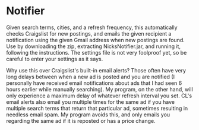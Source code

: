 # Notifier
Given search terms, cities, and a refresh frequency, this automatically checks Craigslist for new postings, and emails the given recipient a notification using the given Gmail address when new postings are found.
Use by downloading the zip, extracting NicksNotifier.jar, and running it, following the instructions. The settings file is not very foolproof yet, so be careful to enter your settings as it says.

Why use this over Craigslist's built-in email alerts? Those often have very long delays between when a new ad is posted and you are notified (I personally have received email notifications about ads that I had seen 6 hours earlier while manually searching). My program, on the other hand, will only experience a maximum delay of whatever refresh interval you set. CL's email alerts also email you multiple times for the same ad if you have multiple search terms that return that particular ad, sometimes resulting in needless email spam. My program avoids this, and only emails you regarding the same ad if it is reposted or has a price change.
